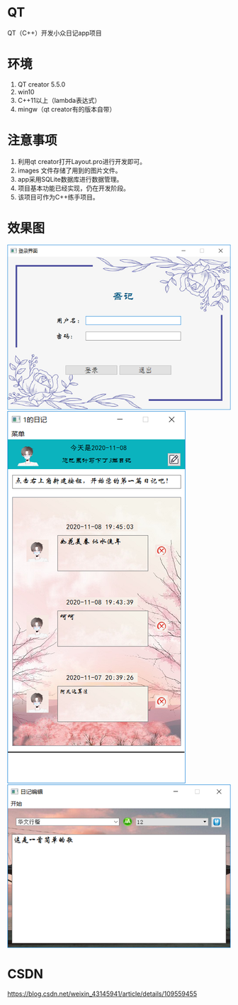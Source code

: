 # QT
QT（C++）开发小众日记app项目
# 环境
1. QT creator 5.5.0
2. win10
3. C++11以上（lambda表达式）
4. mingw（qt creator有的版本自带）
# 注意事项
1. 利用qt creator打开Layout.pro进行开发即可。
2. images 文件存储了用到的图片文件。
3. app采用SQLite数据库进行数据管理。
4. 项目基本功能已经实现，仍在开发阶段。
5. 该项目可作为C++练手项目。

# 效果图
![Alt text](/IMG/1.png)
![Alt text](/IMG/4.png)
![Alt text](/IMG/3.png)


# CSDN
https://blog.csdn.net/weixin_43145941/article/details/109559455

